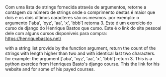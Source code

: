 Com uma lista de strings fornecida através de argumentos, retorne a contagem do número de strings onde o comprimento destas é maior que dois e os dois últimos caracteres são os mesmos. por exemplo: o argumento ['aba', 'xyz', 'aa', 'x', 'bbb'] retorna 3. Este é um exercício do curso de django do Henrique Bastos que curso. Este é o link do site pessoal dele com alguns cursos disponíveis para compra: https://henriquebastos.net/

with a string list provide by the function argument, return the count of the strings with length higher than two and with identical last two characters. for example: the argument ['aba', 'xyz', 'aa', 'x', 'bbb'] return 3. This is a python exercice from Henriques Basto's django course. This the link for his website and for some of his payed courses.
